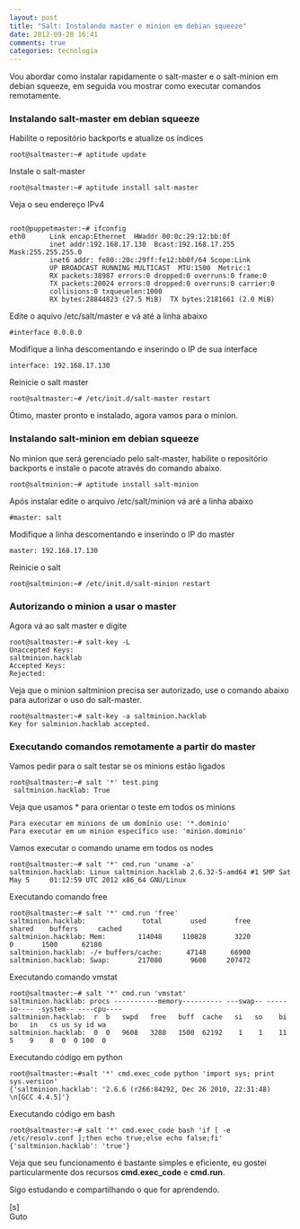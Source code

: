 ```yaml
---
layout: post
title: "Salt: Instalando master e minion em debian squeeze"
date: 2012-09-28 16:41
comments: true
categories: tecnologia
---
```


Vou abordar como instalar rapidamente o salt-master e o salt-minion em debian squeeze, em seguida vou mostrar como executar comandos remotamente.

### Instalando salt-master em debian squeeze

Habilite o repositório backports e atualize os índices

    root@saltmaster:~# aptitude update

Instale o salt-master

    root@saltmaster:~# aptitude install salt-master


Veja o seu endereço IPv4

```

root@puppetmaster:~# ifconfig
eth0      Link encap:Ethernet  HWaddr 00:0c:29:12:bb:0f  
          inet addr:192.168.17.130  Bcast:192.168.17.255  Mask:255.255.255.0
          inet6 addr: fe80::20c:29ff:fe12:bb0f/64 Scope:Link
          UP BROADCAST RUNNING MULTICAST  MTU:1500  Metric:1
          RX packets:38987 errors:0 dropped:0 overruns:0 frame:0
          TX packets:20024 errors:0 dropped:0 overruns:0 carrier:0
          collisions:0 txqueuelen:1000 
          RX bytes:28844823 (27.5 MiB)  TX bytes:2181661 (2.0 MiB)

```

Edite o aquivo /etc/salt/master e vá até a linha abaixo

    #interface 0.0.0.0

Modifique a linha descomentando e inserindo o IP de sua interface

    interface: 192.168.17.130

Reinicie o salt master

    root@saltmaster:~# /etc/init.d/salt-master restart

Ótimo, master pronto e instalado, agora vamos para o minion.

### Instalando salt-minion em debian squeeze

No minion que será gerenciado pelo salt-master, habilite o repositório backports e instale o pacote através do comando abaixo.

    root@saltminion:~# aptitude install salt-minion

Após instalar edite o arquivo /etc/salt/minion vá aré a linha abaixo

    #master: salt

Modifique a linha descomentando e inserindo o IP do master

    master: 192.168.17.130
    
Reinicie o salt

    root@saltminion:~# /etc/init.d/salt-minion restart
 
### Autorizando o minion a usar o master
 
Agora vá ao salt master e digite

    root@saltmaster:~# salt-key -L
    Unaccepted Keys:
    saltminion.hacklab
    Accepted Keys:
    Rejected:
   
Veja que o minion saltminion precisa ser autorizado, use o comando abaixo para autorizar o uso do salt-master.

    root@saltmaster:~# salt-key -a saltminion.hacklab
    Key for salminion.hacklab accepted.

### Executando comandos remotamente a partir do master

Vamos pedir para o salt testar se os minions estão ligados

    root@saltmaster:~# salt '*' test.ping
     saltminion.hacklab: True
     
Veja que usamos * para orientar o teste em todos os minions

    Para executar em minions de um domínio use: '*.dominio'
    Para executar em um minion específico use: 'minion.dominio'
     
Vamos executar o comando uname em todos os nodes
    
    root@saltmaster:~# salt '*' cmd.run 'uname -a'
    saltminion.hacklab: Linux saltminion.hacklab 2.6.32-5-amd64 #1 SMP Sat May 5     01:12:59 UTC 2012 x86_64 GNU/Linux

Executando comando free

    root@saltmaster:~# salt '*' cmd.run 'free'
    saltminion.hacklab:              total       used       free     shared    buffers     cached
    saltminion.hacklab: Mem:        114048     110828       3220          0       1500      62180
    saltminion.hacklab: -/+ buffers/cache:      47148      66900
    saltminion.hacklab: Swap:       217080       9608     207472

Executando comando vmstat

    root@saltmaster:~# salt '*' cmd.run 'vmstat'
    saltminion.hacklab: procs -----------memory---------- ---swap-- -----io---- -system-- ----cpu----
    saltminion.hacklab:  r  b   swpd   free   buff  cache   si   so    bi    bo   in   cs us sy id wa
    saltminion.hacklab:  0  0   9608   3288   1500  62192    1    1    11     5    9    8  0  0 100  0

Executando código em python

    root@saltmaster:~#salt '*' cmd.exec_code python 'import sys; print sys.version'
    {'saltminion.hacklab': '2.6.6 (r266:84292, Dec 26 2010, 22:31:48) \n[GCC 4.4.5]'}

Executando código em bash

    root@saltmaster:~# salt '*' cmd.exec_code bash 'if [ -e /etc/resolv.conf ];then echo true;else echo false;fi'
    {'saltminion.hacklab': 'true'}

Veja que seu funcionamento é bastante simples e eficiente, eu gostei particularmente dos recursos **cmd.exec_code** e **cmd.run**.

Sigo estudando e compartilhando o que for aprendendo.

[s]<br>
Guto
